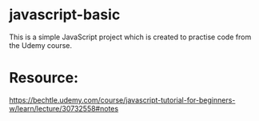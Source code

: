 # javascript-basic
This is a simple JavaScript project which is created to practise code from the Udemy course.

# Resource:
https://bechtle.udemy.com/course/javascript-tutorial-for-beginners-w/learn/lecture/30732558#notes
